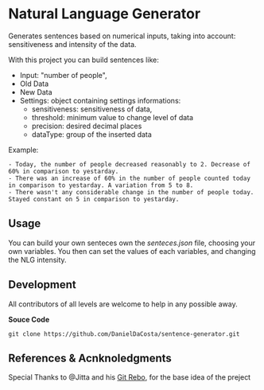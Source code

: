 # Natural Language Generator
Generates sentences based on numerical inputs, taking into account: sensitiveness and intensity of the data.

With this project you can build sentences like:
- Input: "number of people", 
- Old Data
- New Data
- Settings: object containing settings informations:
   * sensitiveness: sensitiveness of data,
   * threshold: minimum value to change level of data
   * precision: desired decimal places
   * dataType: group of the inserted data


Example: 
```
- Today, the number of people decreased reasonably to 2. Decrease of 60% in comparison to yestarday.
- There was an increase of 60% in the number of people counted today in comparison to yestarday. A variation from 5 to 8.
- There wasn't any considerable change in the number of people today. Stayed constant on 5 in comparison to yestarday.
```

## Usage
You can build your own senteces own the *senteces.json* file, choosing your own variables.
You then can set the values of each variables, and changing the NLG intensity.

## Development

All contributors of all levels are welcome to help in any possible away. 

**Souce Code**

```
git clone https://github.com/DanielDaCosta/sentence-generator.git
```

## References & Acnknoledgments

Special Thanks to @Jitta and his [Git Rebo](https://github.com/jitta/Natural-Language-Generation), for the base idea of the preject

